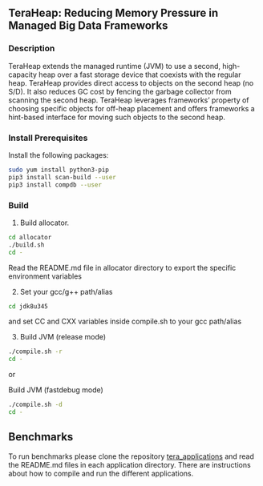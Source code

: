 ## TeraHeap: Reducing Memory Pressure in Managed Big Data Frameworks

### Description

TeraHeap extends the managed runtime (JVM) to use a second,
high-capacity heap over a fast storage device that coexists with the
regular heap. TeraHeap provides direct access to objects on the second
heap (no S/D). It also reduces GC cost by fencing the garbage
collector from scanning the second heap. TeraHeap leverages
frameworks’ property of choosing specific objects for off-heap
placement and offers frameworks a hint-based interface for moving
such objects to the second heap. 

### Install Prerequisites
Install the following packages:
```sh
sudo yum install python3-pip
pip3 install scan-build --user
pip3 install compdb --user
```

### Build
1. Build allocator.
```sh
cd allocator
./build.sh
cd -
```
Read the README.md file in allocator directory to export the specific
environment variables

2. Set your gcc/g++ path/alias 
```sh
cd jdk8u345 
```
and set CC and CXX variables inside compile.sh to your gcc path/alias

3. Build JVM (release mode)
```sh
./compile.sh -r
cd -
```

or

Build JVM (fastdebug mode)
```sh
./compile.sh -d
cd -
```

## Benchmarks
To run benchmarks please clone the repository
[tera_applications](https://github.com/jackkolokasis/tera_applications)
and read the README.md files in each application directory. There are
instructions about how to compile and run the different applications.
